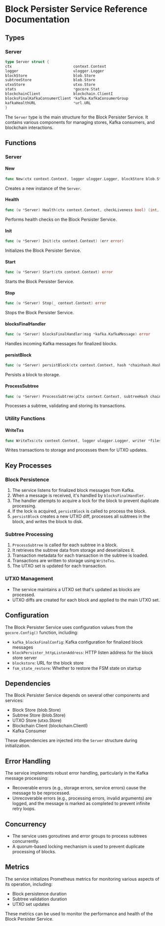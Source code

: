 # Block Persister Service Reference Documentation

## Types

### Server

```go
type Server struct {
ctx                            context.Context
logger                         ulogger.Logger
blockStore                     blob.Store
subtreeStore                   blob.Store
utxoStore                      utxo.Store
stats                          *gocore.Stat
blockchainClient               blockchain.ClientI
blocksFinalKafkaConsumerClient *kafka.KafkaConsumerGroup
kafkaHealthURL                 *url.URL
}
```

The `Server` type is the main structure for the Block Persister Service. It contains various components for managing stores, Kafka consumers, and blockchain interactions.

## Functions

### Server

#### New

```go
func New(ctx context.Context, logger ulogger.Logger, blockStore blob.Store, subtreeStore blob.Store, utxoStore utxo.Store, blockchainClient blockchain.ClientI) *Server
```

Creates a new instance of the `Server`.

#### Health

```go
func (u *Server) Health(ctx context.Context, checkLiveness bool) (int, string, error)
```

Performs health checks on the Block Persister Service.

#### Init

```go
func (u *Server) Init(ctx context.Context) (err error)
```

Initializes the Block Persister Service.

#### Start

```go
func (u *Server) Start(ctx context.Context) error
```

Starts the Block Persister Service.

#### Stop

```go
func (u *Server) Stop(_ context.Context) error
```

Stops the Block Persister Service.

#### blocksFinalHandler

```go
func (u *Server) blocksFinalHandler(msg *kafka.KafkaMessage) error
```

Handles incoming Kafka messages for finalized blocks.

#### persistBlock

```go
func (u *Server) persistBlock(ctx context.Context, hash *chainhash.Hash, blockBytes []byte) error
```

Persists a block to storage.

#### ProcessSubtree

```go
func (u *Server) ProcessSubtree(pCtx context.Context, subtreeHash chainhash.Hash, coinbaseTx *bt.Tx, utxoDiff *utxopersister.UTXOSet) error
```

Processes a subtree, validating and storing its transactions.

### Utility Functions

#### WriteTxs

```go
func WriteTxs(ctx context.Context, logger ulogger.Logger, writer *filestorer.FileStorer, txMetaSlice []*meta.Data, utxoDiff *utxopersister.UTXOSet) error
```

Writes transactions to storage and processes them for UTXO updates.

## Key Processes

### Block Persistence

1. The service listens for finalized block messages from Kafka.
2. When a message is received, it's handled by `blocksFinalHandler`.
3. The handler attempts to acquire a lock for the block to prevent duplicate processing.
4. If the lock is acquired, `persistBlock` is called to process the block.
5. `persistBlock` creates a new UTXO diff, processes all subtrees in the block, and writes the block to disk.

### Subtree Processing

1. `ProcessSubtree` is called for each subtree in a block.
2. It retrieves the subtree data from storage and deserializes it.
3. Transaction metadata for each transaction in the subtree is loaded.
4. Transactions are written to storage using `WriteTxs`.
5. The UTXO set is updated for each transaction.

### UTXO Management

- The service maintains a UTXO set that's updated as blocks are processed.
- UTXO diffs are created for each block and applied to the main UTXO set.

## Configuration

The Block Persister Service uses configuration values from the `gocore.Config()` function, including:

- `kafka_blocksFinalConfig`: Kafka configuration for finalized block messages
- `blockPersister_httpListenAddress`: HTTP listen address for the block store server
- `blockstore`: URL for the block store
- `fsm_state_restore`: Whether to restore the FSM state on startup

## Dependencies

The Block Persister Service depends on several other components and services:

- Block Store (blob.Store)
- Subtree Store (blob.Store)
- UTXO Store (utxo.Store)
- Blockchain Client (blockchain.ClientI)
- Kafka Consumer

These dependencies are injected into the `Server` structure during initialization.

## Error Handling

The service implements robust error handling, particularly in the Kafka message processing:

- Recoverable errors (e.g., storage errors, service errors) cause the message to be reprocessed.
- Unrecoverable errors (e.g., processing errors, invalid arguments) are logged, and the message is marked as completed to prevent infinite retry loops.

## Concurrency

- The service uses goroutines and error groups to process subtrees concurrently.
- A quorum-based locking mechanism is used to prevent duplicate processing of blocks.

## Metrics

The service initializes Prometheus metrics for monitoring various aspects of its operation, including:

- Block persistence duration
- Subtree validation duration
- UTXO set updates

These metrics can be used to monitor the performance and health of the Block Persister Service.

